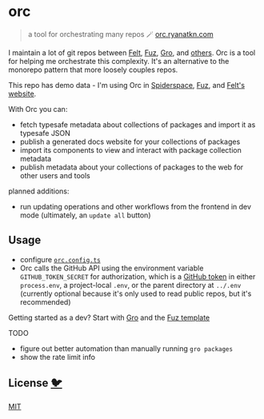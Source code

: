 # orc

> a tool for orchestrating many repos 🪄 [orc.ryanatkn.com](https://orc.ryanatkn.com/)

I maintain a lot of git repos between
[Felt](https://github.com/feltjs/felt), [Fuz](https://github.com/fuz-dev/fuz),
[Gro](https://github.com/grogarden/gro), and [others](https://github.com/ryanatkn).
Orc is a tool for helping me orchestrate this complexity.
It's an alternative to the monorepo pattern that more loosely couples repos.

This repo has demo data -
I'm using Orc in [Spiderspace](https://github.com/spiderspace/spiderspace),
[Fuz](https://github.com/fuz-dev/fuz),
and [Felt's website](https://github.com/feltjs/felt_website).

With Orc you can:

- fetch typesafe metadata about collections of packages and import it as typesafe JSON
- publish a generated docs website for your collections of packages
- import its components to view and interact with package collection metadata
- publish metadata about your collections of packages to the web for other users and tools

planned additions:

- run updating operations and other workflows from the frontend in dev mode
  (ultimately, an `update all` button)

## Usage

- configure [`orc.config.ts`](/orc.config.ts)
- Orc calls the GitHub API using the environment variable `GITHUB_TOKEN_SECRET` for authorization,
  which is a [GitHub token](https://github.com/settings/tokens)
  in either `process.env`, a project-local `.env`, or the parent directory at `../.env`
  (currently optional because it's only used to read public repos, but it's recommended)

Getting started as a dev? Start with [Gro](https://github.com/grogarden/gro)
and the [Fuz template](https://github.com/fuz-dev/fuz_template)

TODO

- figure out better automation than manually running `gro packages`
- show the rate limit info

## License [🐦](https://wikipedia.org/wiki/Free_and_open-source_software)

[MIT](LICENSE)

